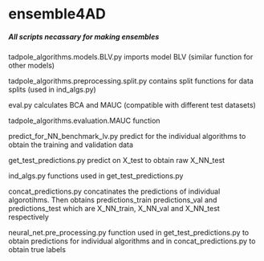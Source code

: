 # ensemble4AD

##### All scripts necassary for making ensembles

tadpole_algorithms.models.BLV.py 			imports model BLV (similar function for other models)	

tadpole_algorithms.preprocessing.split.py 		contains split functions for data splits (used in ind_algs.py)

eval.py							calculates BCA and MAUC (compatible with different test datasets)

tadpole_algorithms.evaluation.MAUC			function 

predict_for_NN_benchmark_lv.py 				predict for the individual algorithms to obtain the training and validation data 

get_test_predictions.py 				predict on X_test to obtain raw X_NN_test

ind_algs.py 						functions used in get_test_predictions.py

concat_predictions.py 					concatinates the predictions of individual algorotihms. Then obtains predictions_train predictions_val and predictions_test 
							which are X_NN_train, X_NN_val and X_NN_test respectively

neural_net.pre_processing.py				function used in get_test_predictions.py to obtain predictions for individual algorithms and in concat_predictions.py to 
							obtain true labels		
